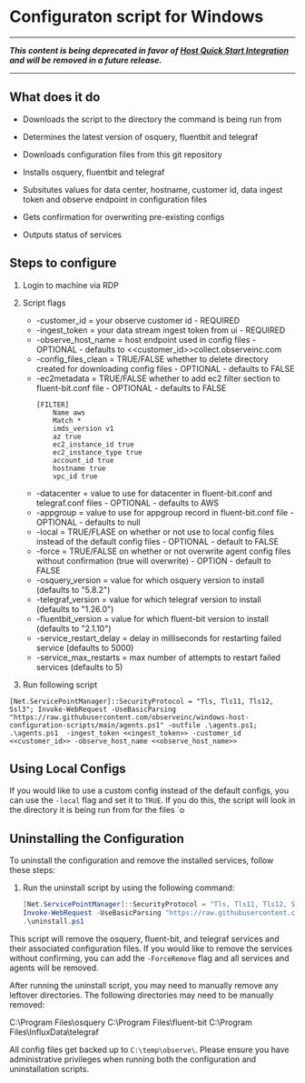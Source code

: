 # Configuraton script for Windows

---

***This content is being deprecated in favor of [Host Quick Start Integration](https://docs.observeinc.com/en/latest/content/integrations/host/quickstart.html) and will be removed in a future release.***

---

## What does it do

- Downloads the script to the directory the command is being run from

- Determines the latest version of osquery, fluentbit and telegraf

- Downloads configuration files from this git repository

- Installs osquery, fluentbit and telegraf

- Subsitutes values for data center, hostname, customer id, data ingest token and observe endpoint in configuration files

-  Gets confirmation for overwriting pre-existing configs

- Outputs status of services


## Steps to configure

1. Login to machine via RDP

1. Script flags
    * -customer_id = your observe customer id - REQUIRED
    * -ingest_token = your data stream ingest token from ui - REQUIRED
    * -observe_host_name = host endpoint used in config files - OPTIONAL - defaults to <<customer_id>>collect.observeinc.com
    * -config_files_clean = TRUE/FALSE whether to delete directory created for downloading config files - OPTIONAL - defaults to FALSE
    * -ec2metadata = TRUE/FALSE whether to add ec2 filter section to fluent-bit.conf file - OPTIONAL - defaults to FALSE
        ```
        [FILTER]
            Name aws
            Match *
            imds_version v1
            az true
            ec2_instance_id true
            ec2_instance_type true
            account_id true
            hostname true
            vpc_id true
        ```
    * -datacenter = value to use for datacenter in fluent-bit.conf and telegraf.conf files - OPTIONAL - defaults to AWS
    * -appgroup = value to use for appgroup record in fluent-bit.conf file  - OPTIONAL - defaults to null
    * -local = TRUE/FLASE on whether or not use to local config files instead of the default config files - OPTIONAL - default to FALSE
    * -force = TRUE/FALSE on whether or not overwrite agent config files without confirmation (true will overwrite) - OPTION - default to FALSE
    * -osquery_version = value for which osquery version to install (defaults to "5.8.2")
    * -telegraf_version = value for which telegraf version to install (defaults to "1.26.0")
    * -fluentbit_version = value for which fluent-bit version to install (defaults to "2.1.10")
    * -service_restart_delay = delay in milliseconds for restarting failed service (defaults to 5000)
    * -service_max_restarts = max number of attempts to restart failed services (defaults to 5)

1. Run following script
```
[Net.ServicePointManager]::SecurityProtocol = "Tls, Tls11, Tls12, Ssl3"; Invoke-WebRequest -UseBasicParsing "https://raw.githubusercontent.com/observeinc/windows-host-configuration-scripts/main/agents.ps1" -outfile .\agents.ps1; .\agents.ps1  -ingest_token <<ingest_token>> -customer_id <<customer_id>> -observe_host_name <<observe_host_name>>
```
## Using Local Configs
If you would like to use a custom config instead of the default configs, you can use the `-local` flag and set it to `TRUE`.  If you do this, the script will look in the directory it is being run from for the files `o


## Uninstalling the Configuration

To uninstall the configuration and remove the installed services, follow these steps:

1. Run the uninstall script by using the following command:

   ```powershell
   [Net.ServicePointManager]::SecurityProtocol = "Tls, Tls11, Tls12, Ssl3"
   Invoke-WebRequest -UseBasicParsing "https://raw.githubusercontent.com/observeinc/windows-host-configuration-scripts/main/uninstall.ps1" -outfile .\uninstall.ps1
   .\uninstall.ps1
   ```
This script will remove the osquery, fluent-bit, and telegraf services and their associated configuration files.  If you would like to remove the services without confirming, you can add the `-ForceRemove` flag and all services and agents will be removed.

After running the uninstall script, you may need to manually remove any leftover directories. The following directories may need to be manually removed:

C:\Program Files\osquery
C:\Program Files\fluent-bit
C:\Program Files\InfluxData\telegraf

All config files get backed up to `C:\temp\observe\`.
Please ensure you have administrative privileges when running both the configuration and uninstallation scripts.